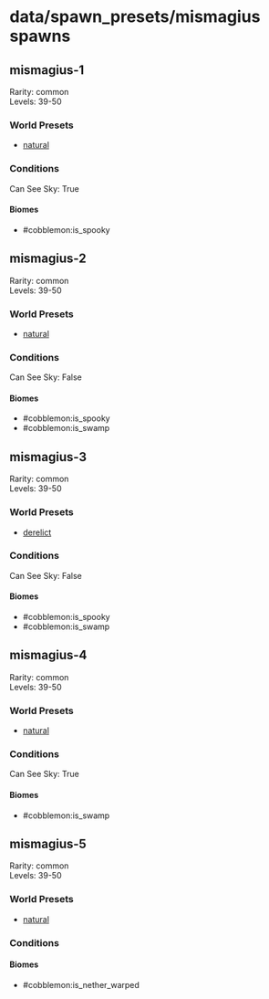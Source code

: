 # data/spawn_presets/mismagius spawns  
  
## mismagius-1  
Rarity: common  
Levels: 39-50  
  
### World Presets  
* [natural](data/spawn_data/natural.md)  
  
### Conditions  
Can See Sky: True  
  
#### Biomes  
  * #cobblemon:is_spooky
  
  
## mismagius-2  
Rarity: common  
Levels: 39-50  
  
### World Presets  
* [natural](data/spawn_data/natural.md)  
  
### Conditions  
Can See Sky: False  
  
#### Biomes  
  * #cobblemon:is_spooky
  * #cobblemon:is_swamp
  
  
## mismagius-3  
Rarity: common  
Levels: 39-50  
  
### World Presets  
* [derelict](data/spawn_data/derelict.md)  
  
### Conditions  
Can See Sky: False  
  
#### Biomes  
  * #cobblemon:is_spooky
  * #cobblemon:is_swamp
  
  
## mismagius-4  
Rarity: common  
Levels: 39-50  
  
### World Presets  
* [natural](data/spawn_data/natural.md)  
  
### Conditions  
Can See Sky: True  
  
#### Biomes  
  * #cobblemon:is_swamp
  
  
## mismagius-5  
Rarity: common  
Levels: 39-50  
  
### World Presets  
* [natural](data/spawn_data/natural.md)  
  
### Conditions  
  
#### Biomes  
  * #cobblemon:is_nether_warped
  
